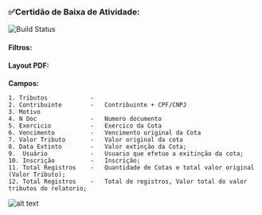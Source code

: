 ###  ✅Certidão de Baixa de Atividade: 
![Build Status](https://travis-ci.org/joemccann/dillinger.svg?branch=master)
#### Filtros:

####   Layout PDF:
**Campos:** 
 ```
 1. Tributos            -  
 2. Contribuinte        -   Contribuinte + CPF/CNPJ 
 3. Motivo 
 4. N Doc               -   Numero documento          
 5. Exercicio           -   Exercico da Cota
 6. Vencimento          -   Vencimento original da Cota
 7. Valor Tributo       -   Valor original da cota
 8. Data Extinto        -   Valor extinção da Cota;
 9.  Usuário            -   Usuario que efetuo a exitinção da cota;
 10. Inscrição          -   Inscrição;
 11. Total Registros    -   Quantidade de Cotas e total valor original (Valor Tributo); 
 12. Total Registros    -   Total de registros, Valor total do valor tributos do relatorio; 
```
![alt text](Fotos/Certidão%20de%20baixa%20de%20atividade.png)